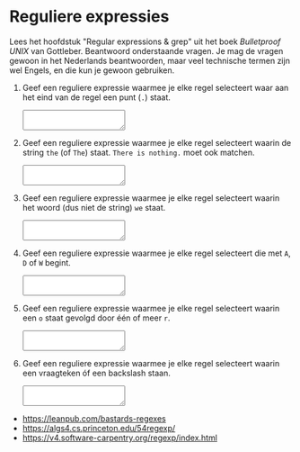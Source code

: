 # Reguliere expressies

Lees het hoofdstuk "Regular expressions & grep" uit het boek *Bulletproof UNIX* van Gottleber. Beantwoord onderstaande vragen. Je mag de vragen gewoon in het Nederlands beantwoorden, maar veel technische termen zijn wel Engels, en die kun je gewoon gebruiken.

1.  Geef een reguliere expressie waarmee je elke regel selecteert waar aan het eind van de regel een punt (`.`) staat.

    <textarea name="form[q1]" rows="2" required></textarea>

2.  Geef een reguliere expressie waarmee je elke regel selecteert waarin de string `the` (of `The`) staat. `There is nothing.` moet ook matchen.

    <textarea name="form[q2]" rows="2" required></textarea>

3.  Geef een reguliere expressie waarmee je elke regel selecteert waarin het woord (dus niet de string) `we` staat.

    <textarea name="form[q3]" rows="2" required></textarea>

4.  Geef een reguliere expressie waarmee je elke regel selecteert die met `A`, `D` of `W` begint.

    <textarea name="form[q4]" rows="2" required></textarea>

5.  Geef een reguliere expressie waarmee je elke regel selecteert waarin een `o` staat gevolgd door één of meer `r`.

    <textarea name="form[q5]" rows="2" required></textarea>

6.  Geef een reguliere expressie waarmee je elke regel selecteert waarin een vraagteken óf een backslash staan.

    <textarea name="form[q6]" rows="2" required></textarea>

- https://leanpub.com/bastards-regexes
- https://algs4.cs.princeton.edu/54regexp/
- https://v4.software-carpentry.org/regexp/index.html
